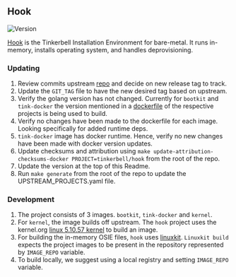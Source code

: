 ## **Hook**
![Version](https://img.shields.io/badge/version-v5.10.57-blue)

[Hook](https://github.com/tinkerbell/hook) is the Tinkerbell Installation Environment for bare-metal. It runs in-memory, installs operating system, and handles deprovisioning.

### Updating

1. Review commits upstream [repo](https://github.com/tinkerbell/hook) and decide on new release tag to track.
1. Update the `GIT_TAG` file to have the new desired tag based on upstream.
1. Verify the golang version has not changed. Currently for `bootkit` and `tink-docker` the version mentioned in a [dockerfile](https://github.com/tinkerbell/hook/blob/5.10.57/tink-docker/Dockerfile#L3) of the respective projects is being used to build.
1. Verify no changes have been made to the dockerfile for each image. Looking specifically for added runtime deps.
1. `tink-docker` image has docker runtime. Hence, verify no new changes have been made with docker version updates.
1. Update checksums and attribution using `make update-attribution-checksums-docker PROJECT=tinkerbell/hook` from the root of the repo.
1. Update the version at the top of this Readme.
1. Run `make generate` from the root of the repo to update the UPSTREAM_PROJECTS.yaml file.

### Development
1. The project consists of 3 images. `bootkit`, `tink-docker` and `kernel`.
1. For `kernel`, the image builds off upstream. The `hook` project uses the kernel.org [linux 5.10.57 kernel](https://mirrors.edge.kernel.org/pub/linux/kernel/v5.x/linux-5.10.57.tar.xz) to build an image.
1. For building the in-memory OSIE files, `hook` uses [linuxkit](https://github.com/linuxkit/linuxkit). `Linuxkit build` expects the project images to be present in the repository represented by `IMAGE_REPO` variable.
1. To build locally, we suggest using a local registry and setting `IMAGE_REPO` variable.